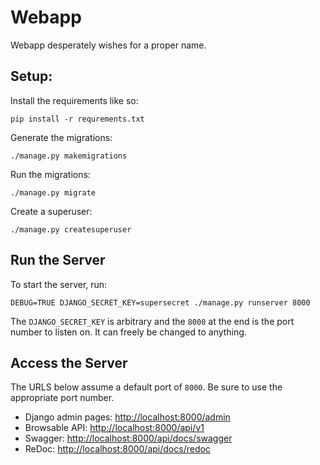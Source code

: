 # Webapp

Webapp desperately wishes for a proper name.

## Setup:

Install the requirements like so:

```shell
pip install -r requrements.txt
```

Generate the migrations:

```shell
./manage.py makemigrations
```

Run the migrations:

```shell
./manage.py migrate
```

Create a superuser:

```shell
./manage.py createsuperuser
```

## Run the Server

To start the server, run:

```shell
DEBUG=TRUE DJANGO_SECRET_KEY=supersecret ./manage.py runserver 8000
```

The `DJANGO_SECRET_KEY` is arbitrary and the `8000` at the end is the port
number to listen on. It can freely be changed to anything.

## Access the Server

The URLS below assume a default port of `8000`. Be sure to use the appropriate
port number.

- Django admin pages: [http://localhost:8000/admin](http://localhost:8000/admin)
- Browsable API: [http://localhost:8000/api/v1](http://localhost:8000/api/v1)
- Swagger:
  [http://localhost:8000/api/docs/swagger](http://localhost:8000/api/docs/swagger)
- ReDoc:
  [http://localhost:8000/api/docs/redoc](http://localhost:8000/api/docs/redoc)
